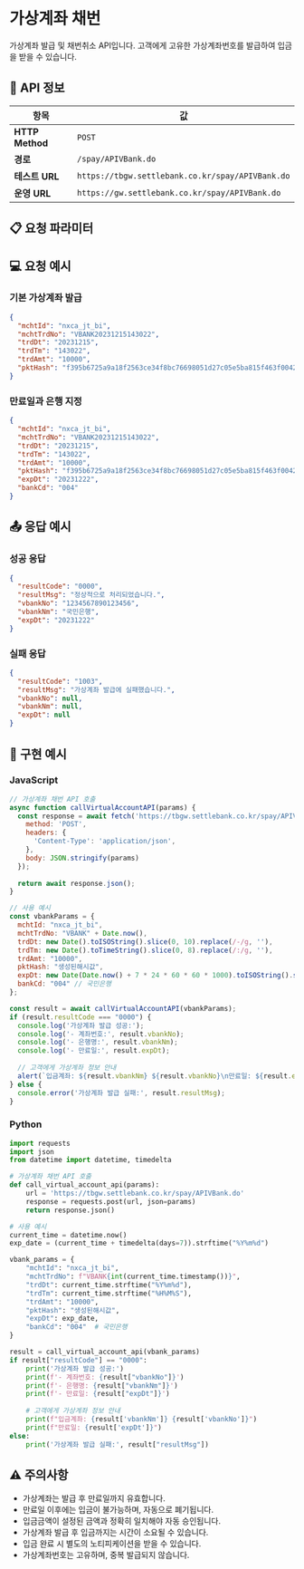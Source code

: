 # 가상계좌 채번

가상계좌 발급 및 채번취소 API입니다. 고객에게 고유한 가상계좌번호를 발급하여 입금을 받을 수 있습니다.

## 📡 API 정보

| 항목 | 값 |
|------|-----|
| **HTTP Method** | `POST` |
| **경로** | `/spay/APIVBank.do` |
| **테스트 URL** | `https://tbgw.settlebank.co.kr/spay/APIVBank.do` |
| **운영 URL** | `https://gw.settlebank.co.kr/spay/APIVBank.do` |

## 📋 요청 파라미터

















## 💻 요청 예시

### 기본 가상계좌 발급

```json
{
  "mchtId": "nxca_jt_bi",
  "mchtTrdNo": "VBANK20231215143022",
  "trdDt": "20231215",
  "trdTm": "143022",
  "trdAmt": "10000",
  "pktHash": "f395b6725a9a18f2563ce34f8bc76698051d27c05e5ba815f463f00429061c0c"
}
```

### 만료일과 은행 지정

```json
{
  "mchtId": "nxca_jt_bi",
  "mchtTrdNo": "VBANK20231215143022",
  "trdDt": "20231215",
  "trdTm": "143022",
  "trdAmt": "10000",
  "pktHash": "f395b6725a9a18f2563ce34f8bc76698051d27c05e5ba815f463f00429061c0c",
  "expDt": "20231222",
  "bankCd": "004"
}
```

## 📤 응답 예시

### 성공 응답

```json
{
  "resultCode": "0000",
  "resultMsg": "정상적으로 처리되었습니다.",
  "vbankNo": "1234567890123456",
  "vbankNm": "국민은행",
  "expDt": "20231222"
}
```

### 실패 응답

```json
{
  "resultCode": "1003",
  "resultMsg": "가상계좌 발급에 실패했습니다.",
  "vbankNo": null,
  "vbankNm": null,
  "expDt": null
}
```

## 🔧 구현 예시

### JavaScript

```javascript
// 가상계좌 채번 API 호출
async function callVirtualAccountAPI(params) {
  const response = await fetch('https://tbgw.settlebank.co.kr/spay/APIVBank.do', {
    method: 'POST',
    headers: {
      'Content-Type': 'application/json',
    },
    body: JSON.stringify(params)
  });
  
  return await response.json();
}

// 사용 예시
const vbankParams = {
  mchtId: "nxca_jt_bi",
  mchtTrdNo: "VBANK" + Date.now(),
  trdDt: new Date().toISOString().slice(0, 10).replace(/-/g, ''),
  trdTm: new Date().toTimeString().slice(0, 8).replace(/:/g, ''),
  trdAmt: "10000",
  pktHash: "생성된해시값",
  expDt: new Date(Date.now() + 7 * 24 * 60 * 60 * 1000).toISOString().slice(0, 10).replace(/-/g, ''),
  bankCd: "004" // 국민은행
};

const result = await callVirtualAccountAPI(vbankParams);
if (result.resultCode === "0000") {
  console.log('가상계좌 발급 성공:');
  console.log('- 계좌번호:', result.vbankNo);
  console.log('- 은행명:', result.vbankNm);
  console.log('- 만료일:', result.expDt);
  
  // 고객에게 가상계좌 정보 안내
  alert(`입금계좌: ${result.vbankNm} ${result.vbankNo}\n만료일: ${result.expDt}`);
} else {
  console.error('가상계좌 발급 실패:', result.resultMsg);
}
```

### Python

```python
import requests
import json
from datetime import datetime, timedelta

# 가상계좌 채번 API 호출
def call_virtual_account_api(params):
    url = 'https://tbgw.settlebank.co.kr/spay/APIVBank.do'
    response = requests.post(url, json=params)
    return response.json()

# 사용 예시
current_time = datetime.now()
exp_date = (current_time + timedelta(days=7)).strftime("%Y%m%d")

vbank_params = {
    "mchtId": "nxca_jt_bi",
    "mchtTrdNo": f"VBANK{int(current_time.timestamp())}",
    "trdDt": current_time.strftime("%Y%m%d"),
    "trdTm": current_time.strftime("%H%M%S"),
    "trdAmt": "10000",
    "pktHash": "생성된해시값",
    "expDt": exp_date,
    "bankCd": "004"  # 국민은행
}

result = call_virtual_account_api(vbank_params)
if result["resultCode"] == "0000":
    print('가상계좌 발급 성공:')
    print(f'- 계좌번호: {result["vbankNo"]}')
    print(f'- 은행명: {result["vbankNm"]}')
    print(f'- 만료일: {result["expDt"]}')
    
    # 고객에게 가상계좌 정보 안내
    print(f"입금계좌: {result['vbankNm']} {result['vbankNo']}")
    print(f"만료일: {result['expDt']}")
else:
    print('가상계좌 발급 실패:', result["resultMsg"])
```

## ⚠️ 주의사항

- 가상계좌는 발급 후 만료일까지 유효합니다.
- 만료일 이후에는 입금이 불가능하며, 자동으로 폐기됩니다.
- 입금금액이 설정된 금액과 정확히 일치해야 자동 승인됩니다.
- 가상계좌 발급 후 입금까지는 시간이 소요될 수 있습니다.
- 입금 완료 시 별도의 노티피케이션을 받을 수 있습니다.
- 가상계좌번호는 고유하며, 중복 발급되지 않습니다.

